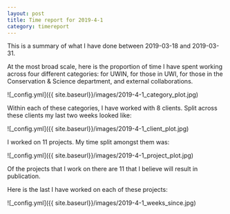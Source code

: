 ```yaml
---
layout: post
title: Time report for 2019-4-1
category: timereport
---
```



This is a summary of what I have done between 2019-03-18 and 2019-03-31.

At the most broad scale, here is the proportion of time I have spent working across four different categories: for UWIN, for those in UWI, for those in the Conservation & Science department, and external collaborations.

![_config.yml]({{ site.baseurl}}/images/2019-4-1_category_plot.jpg)

Within each of these categories, I have worked with 8 clients. Split across these clients my last two weeks looked like:

![_config.yml]({{ site.baseurl}}/images/2019-4-1_client_plot.jpg)

I worked on 11 projects. My time split amongst them was:

![_config.yml]({{ site.baseurl}}/images/2019-4-1_project_plot.jpg)

Of the projects that I work on there are 11 that I believe will result in publication.

Here is the last I have worked on each of these projects:

![_config.yml]({{ site.baseurl}}/images/2019-4-1_weeks_since.jpg)
